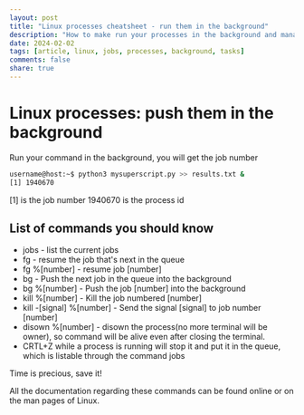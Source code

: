 ```yaml
---
layout: post
title: "Linux processes cheatsheet - run them in the background"
description: "How to make run your processes in the background and manager them"
date: 2024-02-02
tags: [article, linux, jobs, processes, background, tasks]
comments: false
share: true
---
```


# Linux processes: push them in the background

Run your command in the background, you will get the job number
```bash
username@host:~$ python3 mysuperscript.py >> results.txt &
[1] 1940670
```

[1] is the job number
1940670 is the process id

## List of commands you should know

* jobs - list the current jobs
* fg - resume the job that's next in the queue
* fg %[number] - resume job [number]
* bg - Push the next job in the queue into the background
* bg %[number] - Push the job [number] into the background
* kill %[number] - Kill the job numbered [number]
* kill -[signal] %[number] - Send the signal [signal] to job number [number]
* disown %[number] - disown the process(no more terminal will be owner), so command will be alive even after closing the terminal.
* CRTL+Z while a process is running will stop it and put it in the queue, which is listable through the command jobs

Time is precious, save it! 

All the documentation regarding these commands can be found online or on the man pages of Linux.
